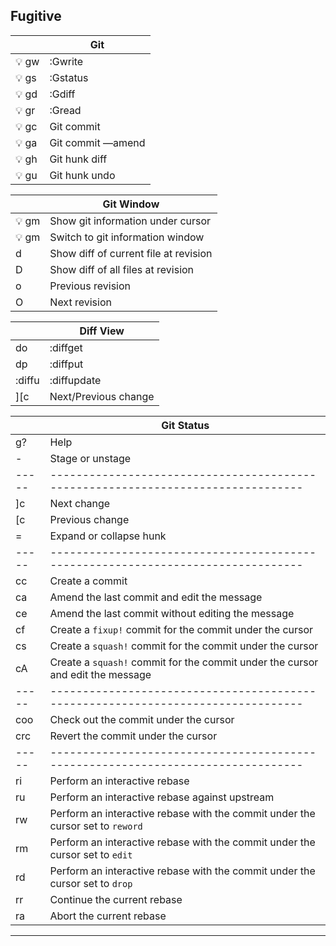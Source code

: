Fugitive
---------

|       | **Git**           |
|-------|-------------------|
| 💡 gw | :Gwrite           |
| 💡 gs | :Gstatus          |
| 💡 gd | :Gdiff            |
| 💡 gr | :Gread            |
| 💡 gc | Git commit        |
| 💡 ga | Git commit —amend |
| 💡 gh | Git hunk diff     |
| 💡 gu | Git hunk undo     |

|       | **Git Window**                        |
|-------|---------------------------------------|
| 💡 gm | Show git information under cursor     |
| 💡 gm | Switch to git information window      |
| d     | Show diff of current file at revision |
| D     | Show diff of all files at revision    |
| o     | Previous revision                     |
| O     | Next revision                         |

|        | **Diff View**        |
|--------|----------------------|
| do     | :diffget             |
| dp     | :diffput             |
| :diffu | :diffupdate          |
| ][c    | Next/Previous change |


|     | **Git Status**                                                                 |
|-----|--------------------------------------------------------------------------------|
| g?  | Help                                                                           |
| -   | Stage or unstage                                                               |
|-----|--------------------------------------------------------------------------------|
| ]c  | Next change                                                                    |
| [c  | Previous change                                                                |
| =   | Expand or collapse hunk                                                        |
|-----|--------------------------------------------------------------------------------|
| cc  | Create a commit                                                                |
| ca  | Amend the last commit and edit the message                                     |
| ce  | Amend the last commit without editing the message                              |
| cf  | Create a `fixup!` commit for the commit under the cursor                       |
| cs  | Create a `squash!` commit for the commit under the cursor                      |
| cA  | Create a `squash!` commit for the commit under the cursor and edit the message |
|-----|--------------------------------------------------------------------------------|
| coo | Check out the commit under the cursor                                          |
| crc | Revert the commit under the cursor                                             |
|-----|--------------------------------------------------------------------------------|
| ri  | Perform an interactive rebase                                                  |
| ru  | Perform an interactive rebase against upstream                                 |
| rw  | Perform an interactive rebase with the commit under the cursor set to `reword` |
| rm  | Perform an interactive rebase with the commit under the cursor set to `edit`   |
| rd  | Perform an interactive rebase with the commit under the cursor set to `drop`   |
| rr  | Continue the current rebase                                                    |
| ra  | Abort the current rebase                                                       |

***
